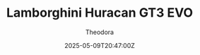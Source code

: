 ---
title: "Lamborghini Huracan GT3 EVO"
meta_title: ""
description: "Lamborghini Huracan GT3 EVO 2019 by Bonny for Assetto Corsa, ready to race!"
date: 2025-05-09T20:47:00Z
thumb: 5Qlv43B
mainimage: zO3TfvY
cargallery: ["UQqknDB","f7D2TXJ", "y3Ffm1S"]
categories: ["Car"]
author: "Theodora"
tags: ["Lamborghini", "Sports car", "GT3", "2019", "Bonny", "Italy"]
draft: false
link: https://modsfire.com/8uM5oAd60u74wev
zipsize: 55 MB
manu: Lamborghini
country: Italy
year: 2019
class: GT3
drivetrain: RWD
engine: 5.2l V10 N/A
power: "501 whp"
torque: "464"
mass: "1239"
speed: "-+"
accel: "- seconds"
gb: 6-speed
creator: Bonny
version: "v2.0"
csp: "0.2.5"
carname: "Lamborghini Huracan GT3 EVO"
folder: "bm_lamborghini_huracan_gt3_evo"
livery: "Included"
r2r: 0
host: ModsFire
---